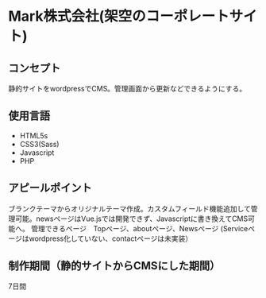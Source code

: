    <h1>Mark株式会社(架空のコーポレートサイト)</h1>
    <h2>コンセプト</h2>
    <p>静的サイトをwordpressでCMS。管理画面から更新などできるようにする。</p>
    <h2>使用言語</h2>
    <ul>
        <li>HTML5s</li>
        <li>CSS3(Sass)</li>
        <li>Javascript</li>
        <li>PHP</li>
    </ul>
    <h2>アピールポイント</h2>
    <p>ブランクテーマからオリジナルテーマ作成。カスタムフィールド機能追加して管理可能。newsページはVue.jsでは開発できず、Javascriptに書き換えてCMS可能へ。
        管理できるページ　Topページ、aboutページ、Newsページ
        (Serviceページはwordpress化していない、contactページは未実装）</p>
    <h2>制作期間（静的サイトからCMSにした期間）</h2>
    <p>7日間</p>
